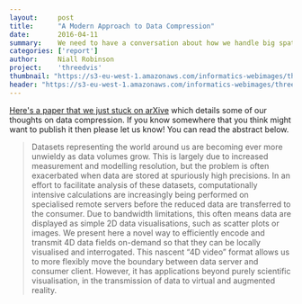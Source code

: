 ```yaml
---
layout:     post
title:      "A Modern Approach to Data Compression"
date:       2016-04-11
summary:    We need to have a conversation about how we handle big spatial data.
categories: ['report']
author: 	Niall Robinson
project:    'threedvis'
thumbnail: "https://s3-eu-west-1.amazonaws.com/informatics-webimages/threedvisscreen.png"
header: "https://s3-eu-west-1.amazonaws.com/informatics-webimages/threedvisscreen.png"
---
```


[Here's a paper that we just stuck on arXive](https://arxiv.org/pdf/1604.03688v2.pdf) which details some of our thoughts on data compression. If you know somewhere that you think might want to publish it then please let us know! You can read the abstract below.

>Datasets representing the world around us are becoming ever more unwieldy as data volumes grow. This is largely due to increased measurement and modelling resolution, but the problem is often exacerbated when data are stored at spuriously high precisions. In an effort to facilitate analysis of these datasets, computationally intensive calculations are increasingly being performed on specialised remote servers before the reduced data are transferred to the consumer. Due to bandwidth limitations, this often means data are displayed as simple 2D data visualisations, such as scatter plots or images. We present here a novel way to efficiently encode and transmit 4D data fields on-demand so that they can be locally visualised and interrogated. This nascent “4D video” format allows us to more flexibly move the boundary between data server and consumer client. However, it has applications beyond purely scientific visualisation, in the transmission of data to virtual and augmented reality.
